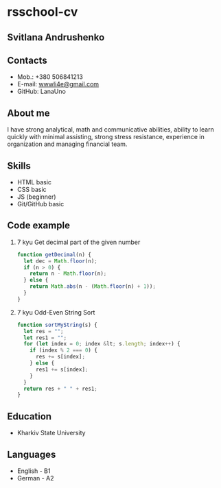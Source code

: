 # rsschool-cv

## Svitlana Andrushenko

## Contacts

- Mob.: +380 506841213
- E-mail: wwwli4e@gmail.com
- GitHub: LanaUno

## About me

I have strong analytical, math and communicative abilities, ability to learn quickly with minimal assisting, strong stress resistance, experience in organization and managing financial team.

## Skills

- HTML basic
- CSS basic
- JS (beginner)
- Git/GitHub basic

## Code example

1. 7 kyu Get decimal part of the given number

   ```javascript
   function getDecimal(n) {
     let dec = Math.floor(n);
     if (n > 0) {
       return n - Math.floor(n);
     } else {
       return Math.abs(n - (Math.floor(n) + 1));
     }
   }
   ```

2. 7 kyu Odd-Even String Sort

   ```javascript
   function sortMyString(s) {
     let res = "";
     let res1 = "";
     for (let index = 0; index &lt; s.length; index++) {
       if (index % 2 === 0) {
         res += s[index];
       } else {
         res1 += s[index];
       }
     }
     return res + " " + res1;
   }
   ```

## Education

- Kharkiv State University

## Languages

- English - B1
- German - A2
